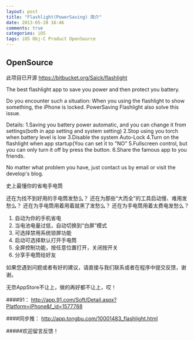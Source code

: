 ```yaml
---
layout: post
title: "Flashlight(PowerSaving) 简介"
date: 2013-05-28 16:46
comments: true
categories: iOS
tags: iOS Obj-C Product OpenSource
---
```


## OpenSource

此项目已开源 <https://bitbucket.org/Saick/flashlight>

The best flashlight app to save you power and then protect you battery. 

Do you encounter such a situation: When you using the flashlight to show something, the iPhone is locked. 
PowerSaving Flashlight also solve this issue. 

<!-- more -->

Details: 
1.Saving you battery power automatic, and you can change it from settings(both in app setting and system setting) 
2.Stop using you torch when battery level is low 
3.Disable the system Auto-Lock 
4.Turn on the flashlight when app startup(You can set it to "NO" 
5.Fullscreen control, but you can only turn it off by press the button. 
6.Share the famous app to you friends. 

No matter what problem you have, just contact us by email or visit the develop's blog.
 
 

史上最懂你的省电手电筒

还在为找不到好用的手电筒发愁么？
还在为那些“大而全”的工具启动慢、难用发愁么？
还在为手电筒用着用着就黑了发愁么？
还在为手电筒用着太费电发愁么？

1. 自动为你的手机省电
2. 当电池电量过低，自动切换到“白屏”模式
3. 可选择禁用系统锁屏功能
4. 启动可选择默认打开手电筒
5. 全屏控制功能，按任意位置打开，关闭按开关
6. 分享手电筒给好友

如果您遇到问题或者有好的建议，请直接与我们联系或者在程序中提交反馈，谢谢。



无奈AppStore不让上，做的再好都不让上，哎！

####91：
http://app.91.com/Soft/Detail.aspx?Platform=iPhone&f_id=1577788

####同步推：
http://app.tongbu.com/10001483_flashlight.html


#####欢迎留言反馈！